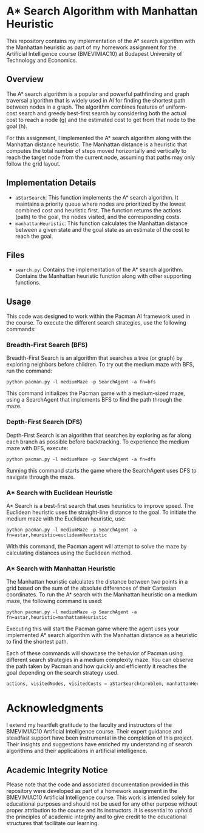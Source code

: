 # A* Search Algorithm with Manhattan Heuristic

This repository contains my implementation of the A* search algorithm with the Manhattan heuristic as part of my homework assignment for the Artificial Intelligence course (BMEVIMIAC10) at Budapest University of Technology and Economics.

## Overview

The A* search algorithm is a popular and powerful pathfinding and graph traversal algorithm that is widely used in AI for finding the shortest path between nodes in a graph. The algorithm combines features of uniform-cost search and greedy best-first search by considering both the actual cost to reach a node (g) and the estimated cost to get from that node to the goal (h).

For this assignment, I implemented the A* search algorithm along with the Manhattan distance heuristic. The Manhattan distance is a heuristic that computes the total number of steps moved horizontally and vertically to reach the target node from the current node, assuming that paths may only follow the grid layout.

## Implementation Details

- `aStarSearch`: This function implements the A* search algorithm. It maintains a priority queue where nodes are prioritized by the lowest combined cost and heuristic first. The function returns the actions (path) to the goal, the nodes visited, and the corresponding costs.
- `manhattanHeuristic`: This function calculates the Manhattan distance between a given state and the goal state as an estimate of the cost to reach the goal.

## Files

- `search.py`: Contains the implementation of the A* search algorithm.
               Contains the Manhattan heuristic function along with other supporting functions.

## Usage

This code was designed to work within the Pacman AI framework used in the course. To execute the different search strategies, use the following commands:

### Breadth-First Search (BFS)
Breadth-First Search is an algorithm that searches a tree (or graph) by exploring neighbors before children. To try out the medium maze with BFS, run the command:
```shell
python pacman.py -l mediumMaze -p SearchAgent -a fn=bfs
```
This command initializes the Pacman game with a medium-sized maze, using a SearchAgent that implements BFS to find the path through the maze.

### Depth-First Search (DFS)
Depth-First Search is an algorithm that searches by exploring as far along each branch as possible before backtracking. To experience the medium maze with DFS, execute:
```shell
python pacman.py -l mediumMaze -p SearchAgent -a fn=dfs
```
Running this command starts the game where the SearchAgent uses DFS to navigate through the maze.

### A* Search with Euclidean Heuristic
A* Search is a best-first search that uses heuristics to improve speed. The Euclidean heuristic uses the straight-line distance to the goal. To initiate the medium maze with the Euclidean heuristic, use:
```shell
python pacman.py -l mediumMaze -p SearchAgent -a fn=astar,heuristic=euclideanHeuristic
```
With this command, the Pacman agent will attempt to solve the maze by calculating distances using the Euclidean method.

### A* Search with Manhattan Heuristic
The Manhattan heuristic calculates the distance between two points in a grid based on the sum of the absolute differences of their Cartesian coordinates. To run the A* search with the Manhattan heuristic on a medium maze, the following command is used:
```shell
python pacman.py -l mediumMaze -p SearchAgent -a fn=astar,heuristic=manhattanHeuristic
```
Executing this will start the Pacman game where the agent uses your implemented A* search algorithm with the Manhattan distance as a heuristic to find the shortest path.

Each of these commands will showcase the behavior of Pacman using different search strategies in a medium complexity maze. You can observe the path taken by Pacman and how quickly and efficiently it reaches the goal depending on the search strategy used.
```python
actions, visitedNodes, visitedCosts = aStarSearch(problem, manhattanHeuristic)
```

# Acknowledgments

I extend my heartfelt gratitude to the faculty and instructors of the BMEVIMIAC10 Artificial Intelligence course. Their expert guidance and steadfast support have been instrumental in the completion of this project. Their insights and suggestions have enriched my understanding of search algorithms and their applications in artificial intelligence.

## Academic Integrity Notice
Please note that the code and associated documentation provided in this repository were developed as part of a homework assignment in the BMEVIMIAC10 Artificial Intelligence course. This work is intended solely for educational purposes and should not be used for any other purpose without proper attribution to the course and its instructors. It is essential to uphold the principles of academic integrity and to give credit to the educational structures that facilitate our learning.

